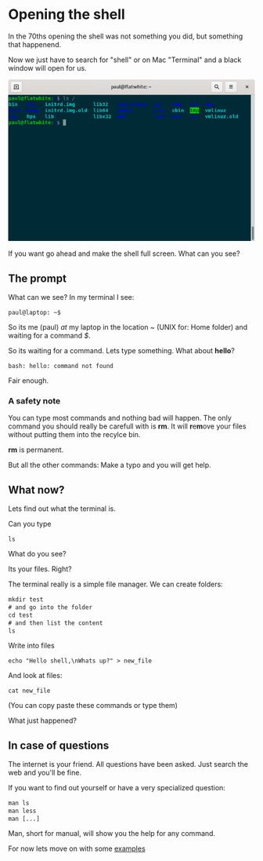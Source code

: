 # Opening the shell
In the 70ths opening the shell was not something you did, but something that happenend.

Now we just have to search for "shell" or on Mac "Terminal" and a black window will
open for us.

![animation](../img/animation.gif)

If you want go ahead and make the shell full screen. What can you see?

## The prompt

What can we see? In my terminal I see:

```
paul@laptop: ~$
```
So its me (paul) *at* my laptop in the location *~* (UNIX for: Home folder) and waiting for a command *$*.

So its waiting for a command. Lets type something. What about **hello**?

```
bash: hello: command not found
```

Fair enough. 

### A safety note
You can type most commands and nothing bad will happen. The only command you 
should really be carefull with is **rm**. It will **r**e**m**ove your files 
without putting them into the recylce bin.

**rm** is permanent. 

But all the other commands: Make a typo and you will get help.


## What now?
Lets find out what the terminal is.

Can you type
```
ls
```

What do you see?

Its your files. Right? 

The terminal really is a simple file manager. We can create folders:

```
mkdir test
# and go into the folder
cd test
# and then list the content
ls
```

Write into files

```
echo "Hello shell,\nWhats up?" > new_file
```

And look at files:

```
cat new_file
```

(You can copy paste these commands or type them)

What just happened?



## In case of questions
The internet is your friend. All questions have been asked. Just search the web and you'll be fine.

If you want to find out yourself or have a very specialized question:

```
man ls
man less
man [...]
```
Man, short for manual, will show you the help for any command.


For now lets move on with some [examples](../1_example/)










